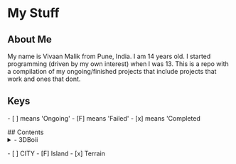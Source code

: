 # My Stuff
## About Me
My name is Vivaan Malik from Pune, India. I am 14 years old. I started programming (driven by my own interest) when I was 13. This is a repo with a compilation of my ongoing/finished projects that include projects that work and ones that dont.
## Keys
<p>
- [ ] means 'Ongoing'
- [F] means 'Failed'
- [x] means 'Completed
</p>
## Contents
<details>
<summary>
- 3DBoii
<p>
    - [ ] CITY
    - [F] Island
    - [x] Terrain
</p>
</summary>
</details>